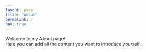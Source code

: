 ```yaml
---
layout: page
title: "About"
permalink: /
nav: true
---
```


Welcome to my About page!  
Here you can add all the content you want to introduce yourself.
